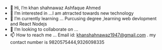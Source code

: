 - 👋 Hi, I’m khan shahnawaz Ashfaque Ahmed
- 👀 I’m interested in ...I am atrracted towards new technology
- 🌱 I’m currently learning ... Purcusing degree ,learning web devlopment and React Nodejs
- 💞️ I’m looking to collaborate on ...
- 📫 How to reach me ... Email id: khanshahnawaz1947@gmail.com . my contact number is 9820575444,9326098335

<!---
khanshahnawaz12/khanshahnawaz12 is a ✨ special ✨ repository because its `README.md` (this file) appears on your GitHub profile.
You can click the Preview link to take a look at your changes.
--->
